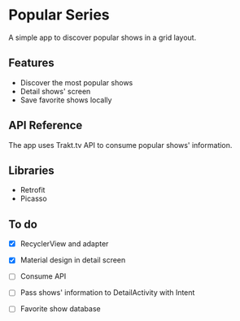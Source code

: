 # Popular Series

A simple app to discover popular shows in a grid layout.

## Features
- Discover the most popular shows
- Detail shows' screen
- Save favorite shows locally

## API Reference

The app uses Trakt.tv API to consume popular shows' information.

## Libraries

- Retrofit
- Picasso

## To do
- [X] RecyclerView and adapter
- [X] Material design in detail screen
- [ ] Consume API 
- [ ] Pass shows' information to DetailActivity with Intent
- [ ] Favorite show database

